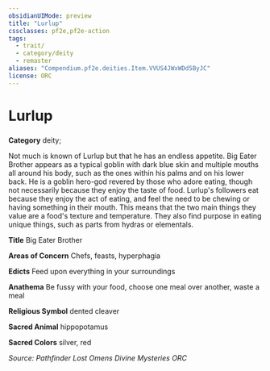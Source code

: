 ```yaml
---
obsidianUIMode: preview
title: "Lurlup"
cssclasses: pf2e,pf2e-action
tags:
  - trait/
  - category/deity
  - remaster
aliases: "Compendium.pf2e.deities.Item.VVUS4JWxWDd5ByJC"
license: ORC
---
```

# Lurlup

### 

**Category** deity; 




Not much is known of Lurlup but that he has an endless appetite. Big Eater Brother appears as a typical goblin with dark blue skin and multiple mouths all around his body, such as the ones within his palms and on his lower back. He is a goblin hero-god revered by those who adore eating, though not necessarily because they enjoy the taste of food. Lurlup's followers eat because they enjoy the act of eating, and feel the need to be chewing or having something in their mouth. This means that the two main things they value are a food's texture and temperature. They also find purpose in eating unique things, such as parts from hydras or elementals.

**Title** Big Eater Brother

**Areas of Concern** Chefs, feasts, hyperphagia

**Edicts** Feed upon everything in your surroundings

**Anathema** Be fussy with your food, choose one meal over another, waste a meal

**Religious Symbol** dented cleaver

**Sacred Animal** hippopotamus

**Sacred Colors** silver, red

*Source: Pathfinder Lost Omens Divine Mysteries*
*ORC*